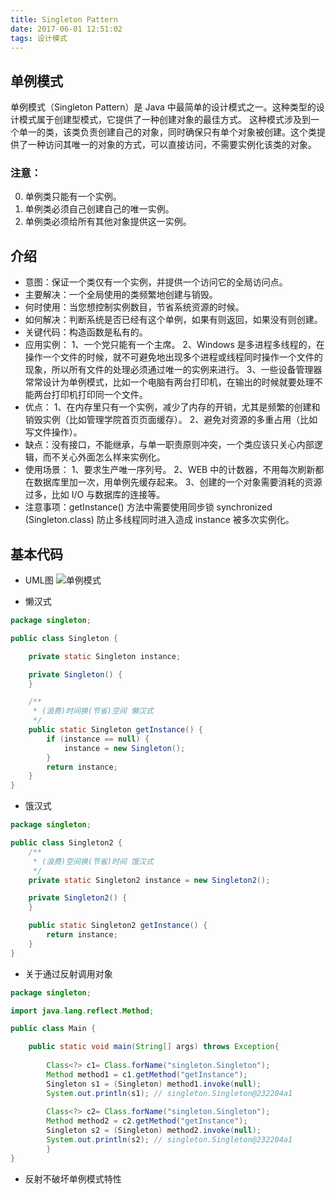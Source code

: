 ```yaml
---
title: Singleton Pattern
date: 2017-06-01 12:51:02
tags: 设计模式
---
```

## 单例模式
单例模式（Singleton Pattern）是 Java 中最简单的设计模式之一。这种类型的设计模式属于创建型模式，它提供了一种创建对象的最佳方式。
这种模式涉及到一个单一的类，该类负责创建自己的对象，同时确保只有单个对象被创建。这个类提供了一种访问其唯一的对象的方式，可以直接访问，不需要实例化该类的对象。
### 注意：

0. 单例类只能有一个实例。
0. 单例类必须自己创建自己的唯一实例。
0. 单例类必须给所有其他对象提供这一实例。

## 介绍
* 意图：保证一个类仅有一个实例，并提供一个访问它的全局访问点。
* 主要解决：一个全局使用的类频繁地创建与销毁。
* 何时使用：当您想控制实例数目，节省系统资源的时候。
* 如何解决：判断系统是否已经有这个单例，如果有则返回，如果没有则创建。
* 关键代码：构造函数是私有的。
* 应用实例： 1、一个党只能有一个主席。 2、Windows 是多进程多线程的，在操作一个文件的时候，就不可避免地出现多个进程或线程同时操作一个文件的现象，所以所有文件的处理必须通过唯一的实例来进行。 3、一些设备管理器常常设计为单例模式，比如一个电脑有两台打印机，在输出的时候就要处理不能两台打印机打印同一个文件。
* 优点： 1、在内存里只有一个实例，减少了内存的开销，尤其是频繁的创建和销毁实例（比如管理学院首页页面缓存）。 2、避免对资源的多重占用（比如写文件操作）。
* 缺点：没有接口，不能继承，与单一职责原则冲突，一个类应该只关心内部逻辑，而不关心外面怎么样来实例化。
* 使用场景： 1、要求生产唯一序列号。 2、WEB 中的计数器，不用每次刷新都在数据库里加一次，用单例先缓存起来。 3、创建的一个对象需要消耗的资源过多，比如 I/O 与数据库的连接等。
* 注意事项：getInstance() 方法中需要使用同步锁 synchronized (Singleton.class) 防止多线程同时进入造成 instance 被多次实例化。

## 基本代码
* UML图
![单例模式](Singleton.png)

* 懒汉式
```java
package singleton;

public class Singleton {

    private static Singleton instance;

    private Singleton() {
    }

    /**
     * (浪费)时间换(节省)空间 懒汉式
     */
    public static Singleton getInstance() {
        if (instance == null) {
            instance = new Singleton();
        }
        return instance;
    }
}
```

* 饿汉式
```java
package singleton;

public class Singleton2 {
    /**
     * (浪费)空间换(节省)时间 饿汉式
     */
    private static Singleton2 instance = new Singleton2();

    private Singleton2() {
    }

    public static Singleton2 getInstance() {
        return instance;
    }
}
```

* 关于通过反射调用对象
```java
package singleton;

import java.lang.reflect.Method;

public class Main {

    public static void main(String[] args) throws Exception{
    
        Class<?> c1= Class.forName("singleton.Singleton");
        Method method1 = c1.getMethod("getInstance");
        Singleton s1 = (Singleton) method1.invoke(null);
        System.out.println(s1); // singleton.Singleton@232204a1
         
        Class<?> c2= Class.forName("singleton.Singleton");
        Method method2 = c2.getMethod("getInstance"); 
        Singleton s2 = (Singleton) method2.invoke(null);
        System.out.println(s2); // singleton.Singleton@232204a1
        }
}

```
* 反射不破坏单例模式特性
